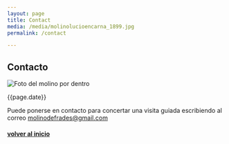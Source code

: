 ```yaml
---
layout: page
title: Contact
media: /media/molinolucioencarna_1899.jpg
permalink: /contact

---
```


<section>
    <article>
        <div class="section-title"><h2>Contacto</h2></div>
        <div class="section-design"> 
            <div class="post-design">
                <img src="{{ page.media | relative_url }}" alt="Foto del molino por dentro" /> <br> 
                <p>{{page.date}}</p>
                <p class="margen-vert">Puede ponerse en contacto para concertar una visita guiada escribiendo al correo <a href="mailto: molinodefrades@gmail.com"> molinodefrades@gmail.com </a>
                <a href="javascript:history.back()"><h4 class="center-text">volver al inicio</h4></a>
                </p>
            </div>
        </div>
    </article>
</section>
